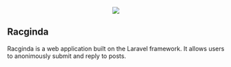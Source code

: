 <p align="center" height="200px"><img src="https://i.imgur.com/LG0A70T.png"></p>

## Racginda

Racginda is a web application built on the Laravel framework. It allows users to anonimously submit and reply to posts.